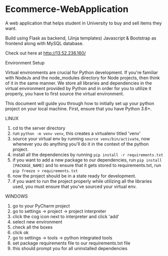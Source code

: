 # Ecommerce-WebApplication
A web application that helps student in University to buy and sell items they want. 

Build using Flask as backend, (Jinja templates) Javascript & Bootstrap as frontend along with MySQL database.  

Check out here at http://13.52.236.160/



Environment Setup

Virtual environments are crucial for Python development. If you're familiar with NodeJs and the node_modules directory for Node projects, then think of it in the same manner.
We store all libraries and dependencies in the virtual environment provided by Python and in order for you to utilize it properly, you have to first source the virtual environment. 

This document will guide you through how to initially set up your python project on your local machine.
First, ensure that you have Python 3.6+. 

LINUX
1. cd to the server directory
2. run `python -m venv venv`, this creates a virtualenv titled 'venv'
3. source your virtual env by running `source venv/bin/activate`, now whenever you do anything you'll do it in the context of the python project.
4. install all the dependencies by running `pip install -r requirements.txt`
5. if you want to add a new package to our dependencies, run `pip install [PACKAGE_NAME]` and to ensure that it gets stored to requirements.txt, run `pip freeze > requirements.txt`
6. now the project should be in a state ready for development. 
7. if you want to run the project properly while utilizing all the libraries used, you must ensure that you've sourced your virtual env.

WINDOWS
1. go to your PyCharm project
2. go to settings -> project -> project interpreter
3. click the cog icon next to interpreter and click 'add'
4. select new environment
5. check all the boxes
6. click ok
7. go to settings -> tools -> python integrated tools
8. set package requirements file to our requirements.txt file
9. this should prompt you for all uninstalled dependencies



